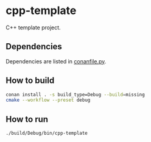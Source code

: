 # cpp-template
C++ template project.

## Dependencies
Dependencies are listed in [conanfile.py](./conanfile.py).

## How to build
```sh
conan install . -s build_type=Debug --build=missing
cmake --workflow --preset debug
```
## How to run
```sh
./build/Debug/bin/cpp-template
```
